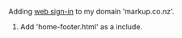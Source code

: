 
Adding [web sign-in](http://indiewebcamp.com/How_to_set_up_web_sign-in_on_your_own_domain)
to my domain 'markup.co.nz'.

1. Add 'home-footer.html' as a include. 
